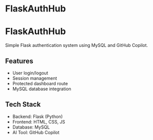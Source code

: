 # FlaskAuthHub
# FlaskAuthHub

Simple Flask authentication system using MySQL and GitHub Copilot.

## Features

- User login/logout
- Session management
- Protected dashboard route
- MySQL database integration

## Tech Stack

- Backend: Flask (Python)
- Frontend: HTML, CSS, JS
- Database: MySQL
- AI Tool: GitHub Copilot


